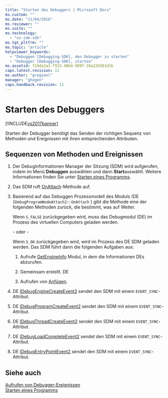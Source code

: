 ```yaml
---
title: "Starten des Debuggers | Microsoft Docs"
ms.custom: ""
ms.date: "11/04/2016"
ms.reviewer: ""
ms.suite: ""
ms.technology: 
  - "vs-ide-sdk"
ms.tgt_pltfrm: ""
ms.topic: "article"
helpviewer_keywords: 
  - "Debuggen [Debugging-SDK], den Debugger zu starten"
  - "Debugger [Debugging-SDK], starten"
ms.assetid: f24da1a1-f923-48b4-989f-18a22b581d1b
caps.latest.revision: 11
ms.author: "gregvanl"
manager: "ghogen"
caps.handback.revision: 11
---
```

# Starten des Debuggers
[!INCLUDE[vs2017banner](../../code-quality/includes/vs2017banner.md)]

Starten der Debugger benötigt das Senden der richtigen Sequenz von Methoden und Ereignissen mit ihren entsprechenden Attributen.  
  
## Sequenzen von Methoden und Ereignissen  
  
1.  Der Debuginformationen Manager der Sitzung \(SDM\) wird aufgerufen, indem im Menü **Debuggen** auswählen und dann **Start**auswählt.  Weitere Informationen finden Sie unter [Starten eines Programms](../../extensibility/debugger/launching-a-program.md).  
  
2.  Das SDM ruft [OnAttach](../../extensibility/debugger/reference/idebugprogramnodeattach2-onattach.md)\-Methode auf.  
  
3.  Basierend auf das Debuggen Prozessmodell des Moduls \(DE `IDebugProgramNodeAttach2::OnAttach` \) gibt die Methode eine der folgenden Methoden zurück, die bestimmt, was auf Weiter.  
  
     Wenn `S_FALSE` zurückgegeben wird, muss das Debugmodul \(DE\) im Prozess des virtuellen Computers geladen werden.  
  
     \- oder \-  
  
     Wenn `S_OK` zurückgegeben wird, wird im Prozess des DE SDM geladen werden.  Das SDM führt dann die folgenden Aufgaben aus:  
  
    1.  Aufrufe [GetEngineInfo](../../extensibility/debugger/reference/idebugprogramnode2-getengineinfo.md) Modul, in dem die Informationen DEs abzurufen.  
  
    2.  Gemeinsam erstellt. DE  
  
    3.  Aufrufen von [Anfügen](../../extensibility/debugger/reference/idebugengine2-attach.md).  
  
4.  DE [IDebugEngineCreateEvent2](../../extensibility/debugger/reference/idebugenginecreateevent2.md) sendet den SDM mit einem `EVENT_SYNC`\-Attribut.  
  
5.  DE [IDebugProgramCreateEvent2](../../extensibility/debugger/reference/idebugprogramcreateevent2.md) sendet den SDM mit einem `EVENT_SYNC`\-Attribut.  
  
6.  DE [IDebugThreadCreateEvent2](../../extensibility/debugger/reference/idebugthreadcreateevent2.md) sendet den SDM mit einem `EVENT_SYNC`\-Attribut.  
  
7.  DE [IDebugLoadCompleteEvent2](../../extensibility/debugger/reference/idebugloadcompleteevent2.md) sendet den SDM mit einem `EVENT_SYNC`\-Attribut.  
  
8.  DE [IDebugEntryPointEvent2](../../extensibility/debugger/reference/idebugentrypointevent2.md) sendet den SDM mit einem `EVENT_SYNC`\-Attribut.  
  
## Siehe auch  
 [Aufrufen von Debugger\-Ereignissen](../../extensibility/debugger/calling-debugger-events.md)   
 [Starten eines Programms](../../extensibility/debugger/launching-a-program.md)